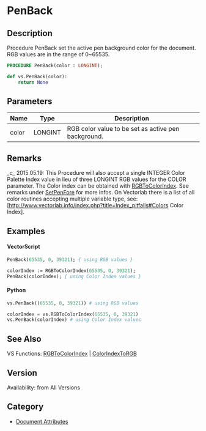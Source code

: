 # PenBack

## Description
Procedure PenBack set the active pen background color for the document. RGB values are in the range of 0~65535.

```pascal
PROCEDURE PenBack(color : LONGINT);
```

```python
def vs.PenBack(color):
    return None
```

## Parameters
|Name|Type|Description|
|---|---|---|
|color|LONGINT|RGB color value to be set as active pen background.|

## Remarks
*\_c\_* 2015.05.19: This Procedure will also accept a single INTEGER Color Palette Index value in lieu of three LONGINT RGB values for the COLOR parameter. The Color index can be obtained with [RGBToColorIndex](RGBToColorIndex.md). See remarks under [SetPenFore](SetPenFore.md) for more infos. On Vectorlab there is a list of all color routines accepting multiple variable type, see: [http://www.vectorlab.info/index.php?title=Index_pitfalls#Colors Color Index].

## Examples
#### VectorScript ####
```pascal
PenBack(65535, 0, 39321); { using RGB values }

colorIndex := RGBToColorIndex(65535, 0, 39321);
PenBack(colorIndex); { using Color Index values }
```
#### Python ####
```python
vs.PenBack((65535, 0, 39321)) # using RGB values

colorIndex = vs.RGBToColorIndex(65535, 0, 39321)
vs.PenBack(colorIndex) # using Color Index values
```

## See Also
VS Functions:
[RGBToColorIndex](RGBToColorIndex.md) 
| [ColorIndexToRGB](ColorIndexToRGB.md)

## Version
Availability: from All Versions

## Category
* [Document Attributes](../Categories/Document%20Attributes.md)
